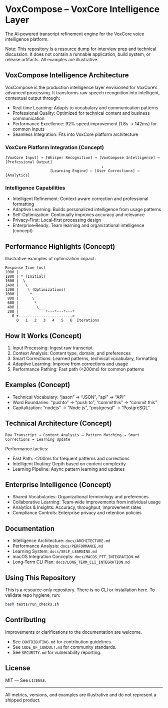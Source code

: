# VoxCompose – VoxCore Intelligence Layer

The AI‑powered transcript refinement engine for the VoxCore voice intelligence platform.

Note: This repository is a resource dump for interview prep and technical discussion. It does not contain a runnable application, build system, or release artifacts. All examples are illustrative.

## VoxCompose Intelligence Architecture

VoxCompose is the production intelligence layer envisioned for VoxCore’s advanced processing. It transforms raw speech recognition into intelligent, contextual output through:

- Real‑time Learning: Adapts to vocabulary and communication patterns
- Professional Quality: Optimized for technical content and business communication
- Performance Excellence: 92% speed improvement (1.8s → 142ms) for common inputs
- Seamless Integration: Fits into VoxCore platform architecture

### VoxCore Platform Integration (Concept)

```
[VoxCore Input] → [Whisper Recognition] → [VoxCompose Intelligence] → [Professional Output]
                                           ↓
                    [Learning Engine] ← [User Corrections] → [Analytics]
```

### Intelligence Capabilities

- Intelligent Refinement: Context‑aware correction and professional formatting
- Adaptive Learning: Builds personalized intelligence from usage patterns
- Self‑Optimization: Continually improves accuracy and relevance
- Privacy‑First: Local‑first processing design
- Enterprise‑Ready: Team learning and organizational intelligence (concept)

## Performance Highlights (Concept)

Illustrative examples of optimization impact:

```
Response Time (ms)
2000 |
1800 | * (Initial)
1600 |  \
1400 |   \
1200 |    \ (Optimizations)
1000 |     *
 800 |      \
 600 |       *
 400 |        \___
 200 |            *---*---*---*
   0 +------------------------>
     0   1   2   3   4   5   6  Iterations
```

## How It Works (Concept)

1) Input Processing: Ingest raw transcript
2) Context Analysis: Content type, domain, and preferences
3) Smart Corrections: Learned patterns, technical vocabulary, formatting
4) Adaptive Learning: Improve from corrections and usage
5) Performance Pathing: Fast path (<200ms) for common patterns

## Examples (Concept)

- Technical Vocabulary: “jason” → “JSON”, “api” → “API”
- Word Boundaries: “pushto” → “push to”, “committhis” → “commit this”
- Capitalization: “nodejs” → “Node.js”, “postgresql” → “PostgreSQL”

## Technical Architecture (Concept)

```
Raw Transcript → Content Analysis → Pattern Matching → Smart Corrections → Learning Update
```

Performance tactics:
- Fast Path: <200ms for frequent patterns and corrections
- Intelligent Routing: Depth based on content complexity
- Learning Pipeline: Async pattern learning and updates

## Enterprise Intelligence (Concept)

- Shared Vocabularies: Organizational terminology and preferences
- Collaborative Learning: Team‑wide improvements from individual usage
- Analytics & Insights: Accuracy, throughput, improvement rates
- Compliance Controls: Enterprise privacy and retention policies

## Documentation

- Intelligence Architecture: `docs/ARCHITECTURE.md`
- Performance Analysis: `docs/PERFORMANCE.md`
- Learning System: `docs/SELF_LEARNING.md`
- macOS Integration Concepts: `docs/MACOS_PTT_INTEGRATION.md`
- Long‑Term CLI Plan: `docs/LONG_TERM_CLI_INTEGRATION.md`

## Using This Repository

This is a resource‑only repository. There is no CLI or installation here. To validate repo hygiene, run:

```bash
bash tests/run_checks.sh
```

## Contributing

Improvements or clarifications to the documentation are welcome.

- See `CONTRIBUTING.md` for contribution guidelines.
- See `CODE_OF_CONDUCT.md` for community standards.
- See `SECURITY.md` for vulnerability reporting.

## License

MIT — See `LICENSE`.

---

All metrics, versions, and examples are illustrative and do not represent a shipped product.
